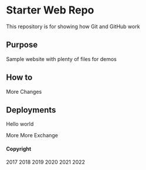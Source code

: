 
# Starter Web Repo

This repository is for showing how Git and GitHub work

## Purpose

Sample website with plenty of files for demos

## How to

More Changes

## Deployments
Hello world

More More Exchange

#### Copyright
2017 2018 2019 2020
2021
2022
